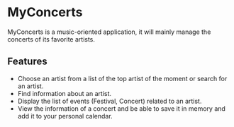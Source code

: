 # MyConcerts

MyConcerts is a music-oriented application, it will mainly manage the concerts of its favorite artists.

## Features

- Choose an artist from a list of the top artist of the moment or search for an artist.
- Find information about an artist.
- Display the list of events (Festival, Concert) related to an artist.
- View the information of a concert and be able to save it in memory and add it to your personal calendar.
